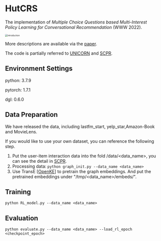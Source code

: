 # HutCRS

The implementation of _Multiple Choice Questions based Multi-Interest Policy Learning for Conversational Recommendation_ (WWW 2022). 

<img src="images/case.png" alt="introduction" style="zoom:50%;" />

More descriptions are available via the [paper](https://arxiv.org/pdf/2112.11775.pdf).

The code is partially referred to [UNICORN](https://github.com/dengyang17/unicorn) and [SCPR](https://github.com/farrecall/SCPR).

## Environment Settings
python: 3.7.9

pytorch: 1.7.1 

dgl: 0.6.0

## Data Preparation
We have released the data, including lastfm_start, yelp_star,Amazon-Book and MovieLens.

If you would like to use your own dataset, you can reference the following step.
1. Put the user-item interaction data into the  fold /data/<data_name>, you can see the detail in [SCPR](https://github.com/farrecall/SCPR).
2. Processing data: `python graph_init.py --data_name <data_name>`
3. Use TransE [[OpenKE](https://github.com/thunlp/OpenKE)] to pretrain the graph embeddings. And put the pretrained embeddings under "/tmp/<data_name>/embeds/".


## Training
`python RL_model.py --data_name <data_name>`

## Evaluation
`python evaluate.py --data_name <data_name> --load_rl_epoch <checkpoint_epoch>`

